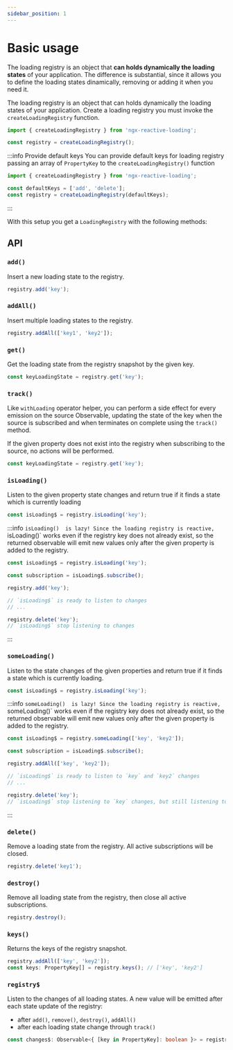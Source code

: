 ```yaml
---
sidebar_position: 1
---
```


# Basic usage

The loading registry is an object that <strong>can holds dynamically the loading states</strong> of your application.
The difference is substantial, since it allows you to define the loading states dinamically,
removing or adding it when you need it.

The loading registry is an object that can holds dynamically the loading states of your application. Create a
loading registry you must invoke the `createLoadingRegistry` function.

```ts title="loading.state.ts"
import { createLoadingRegistry } from 'ngx-reactive-loading';

const registry = createLoadingRegistry();
```

:::info Provide default keys
You can provide default keys for loading registry passing an array of `PropertyKey` to the `createLoadingRegistry()` function

```ts
import { createLoadingRegistry } from 'ngx-reactive-loading';

const defaultKeys = ['add', 'delete'];
const registry = createLoadingRegistry(defaultKeys);
```
:::

With this setup you get a `LoadingRegistry` with the following methods:

## API

### `add()`

Insert a new loading state to the registry.

```ts title="loading.state.ts"
registry.add('key');
```

### `addAll()`

Insert multiple loading states to the registry.

```ts title="loading.state.ts"
registry.addAll(['key1', 'key2']);
```

### `get()`

Get the loading state from the registry snapshot by the given key.

```ts title="loading.state.ts"
const keyLoadingState = registry.get('key');
```

### `track()`

Like `withLoading` operator helper, you can perform a side effect for every emission on the source Observable, updating
the state of the key when the source is subscribed and when terminates on complete using the `track()` method.

If the given property does not exist into the registry when subscribing to the source, no actions will be performed.

```ts title="loading.state.ts"
const keyLoadingState = registry.get('key');
```

### `isLoading()`

Listen to the given property state changes and return true if it finds a state which is currently loading

```ts title="loading.state.ts"
const isLoading$ = registry.isLoading('key');
```

:::info `isLoading()  is lazy!
Since the loading registry is reactive, `isLoading()` works even if the registry
key does not already exist, so the returned observable will emit new values only after
the given property is added to the registry.

```ts
const isLoading$ = registry.isLoading('key');

const subscription = isLoading$.subscribe();

registry.add('key');

// `isLoading$` is ready to listen to changes
// ...

registry.delete('key');
// `isLoading$` stop listening to changes
```
:::

### `someLoading()`

Listen to the state changes of the given properties and return true if it finds a state which is currently loading.

```ts title="loading.state.ts"
const isLoading$ = registry.isLoading('key');
```

:::info `someLoading()  is lazy!
Since the loading registry is reactive, `someLoading()` works even if the registry
key does not already exist, so the returned observable will emit new values only after
the given property is added to the registry.

```ts
const isLoading$ = registry.someLoading(['key', 'key2']);

const subscription = isLoading$.subscribe();

registry.addAll(['key', 'key2']);

// `isLoading$` is ready to listen to `key` and `key2` changes
// ...

registry.delete('key');
// `isLoading$` stop listening to `key` changes, but still listening to `key2`
```
:::


### `delete()`

Remove a loading state from the registry. All active subscriptions will be closed.

```ts title="loading.state.ts"
registry.delete('key1');
```

### `destroy()`

Remove all loading state from the registry, then close all active subscriptions.

```ts title="loading.state.ts"
registry.destroy();
```

### `keys()`

Returns the keys of the registry snapshot.

```ts title="loading.state.ts"
registry.addAll(['key', 'key2']);
const keys: PropertyKey[] = registry.keys(); // ['key', 'key2']
```

### `registry$`

Listen to the changes of all loading states. A new value will be emitted after each state update of the registry:
- after `add()`, `remove()`, `destroy()`, `addAll()`
- after each loading state change through `track()`

```ts title="loading.state.ts"
const changes$: Observable<{ [key in PropertyKey]: boolean }> = registry.registry$;
```
